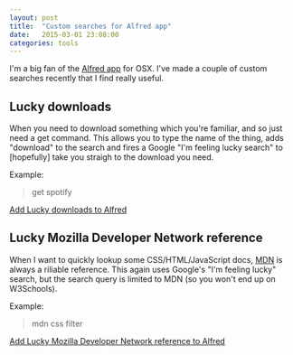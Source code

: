 ```yaml
---
layout: post
title:  "Custom searches for Alfred app"
date:   2015-03-01 23:08:00
categories: tools
---
```


I'm a big fan of the [Alfred app](http://www.alfredapp.com/) for OSX. I've made a couple of custom searches recently that I find really useful.

## Lucky downloads

When you need to download something which you're familiar, and so just need a get command. This allows you to type the name of the thing, adds "download" to the search and fires a Google "I'm feeling lucky search" to [hopefully] take you straigh to the download you need.

Example:

> get spotify

[Add Lucky downloads to Alfred](alfred://customsearch/Lucky%20download%20for%20query/d/ascii/plus/http://www.google.co.uk/search?q=download+{query}&btnI)

## Lucky Mozilla Developer Network reference

When I want to quickly lookup some CSS/HTML/JavaScript docs, [MDN](https://developer.mozilla.org/) is always a riliable reference. This again uses Google's "I'm feeling lucky" search, but the search query is limited to MDN (so you won't end up on W3Schools).

Example:

> mdn css filter

[Add Lucky Mozilla Developer Network reference to Alfred](alfred://customsearch/Lucky%20reference%20lookup%20on%20MDN/mdn/utf8/noplus/http://www.google.co.uk/search?q=site:developer.mozilla.org+{query}&btnI)
